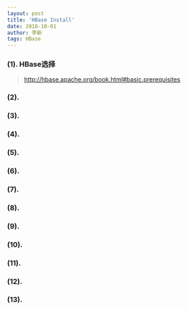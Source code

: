 ```yaml
---
layout: post
title: 'HBase Install'
date: 2018-10-01
author: 李新
tags: HBase
---
```


### (1). HBase选择
> http://hbase.apache.org/book.html#basic.prerequisites

### (2). 

### (3). 

### (4). 

### (5). 

### (6). 

### (7). 

### (8). 

### (9). 

### (10). 

### (11). 

### (12). 

### (13). 
